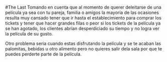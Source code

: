 #The Last
Tomando en cuenta que al momento de querer deleitarse de una película ya sea con tu pareja, familia o amigos la mayoría de las ocasiones resulta muy cansado tener que ir hasta el establecimiento para comprar los tickets y tener que hacer grandes filas o peor si los tickets de la película ya se han agotado, los clientes abrían desperdiciado su tiempo y no logra ver la película de su gusto.

Otro problema seria cuando estas disfrutando la película y se te acaban las palomitas, bebidas u otro alimento  pero no quieres salir dela sala por que te puedes perderte parte de la película.
